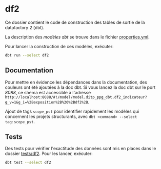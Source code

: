 # df2

Ce dossier contient le code de construction des tables de sortie de la datafactory 2 (dbt).

La description des *modèles dbt* se trouve dans le fichier [properties.yml](./properties.yml).

Pour lancer la construction de ces modèles, exécuter:

```sh
dbt run --select df2
```

## Documentation

Pour mettre en évidence les dépendances dans la documentation, des couleurs ont été ajoutées à la doc dbt. Si vous lancez la doc dbt sur le port *8088*, ce shema est accessible à l'adresse `http://localhost:8088/#!/model/model.ditp_ppg_dbt.df2_indicateur?g_v=1&g_i=%2Bexposition%2B%20%2Bdf2%2B`.

Ajout de tags `scope_pst` pour identifier rapidement les modèles qui concernent les projets structurants, avec `dbt <command> --select tag:scope_pst`.

## Tests

Des tests pour vérifier l'exactitude des données sont mis en places dans le dossier [tests/df2](../../tests/df2). Pour les lancer, exécuter:

```sh
dbt test --select df2
```
